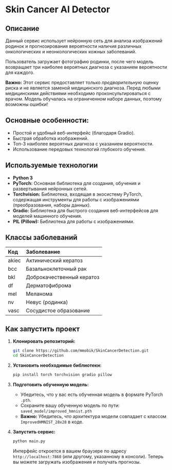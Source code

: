 # Skin Cancer AI Detector

## Описание

Данный сервис использует нейронную сеть для анализа изображений родинок и прогнозирования вероятности наличия различных онкологических и неонкологических кожных заболеваний.

Пользователь загружает фотографию родинки, после чего модель возвращает три наиболее вероятных диагноза с указанием вероятности для каждого.

**Важно:** Этот сервис предоставляет только *предварительную* оценку риска и не является заменой медицинского диагноза. Перед любыми медицинскими действиями необходимо проконсультироваться с врачом. Модель обучалась на ограниченном наборе данных, поэтому возможны ошибки!

## Основные особенности:

*   Простой и удобный веб-интерфейс (благодаря Gradio).
*   Быстрая обработка изображений.
*   Топ-3 наиболее вероятных диагноза с указанием вероятности.
*   Использование передовых технологий глубокого обучения.

## Используемые технологии

*   **Python 3**
*   **PyTorch:** Основная библиотека для создания, обучения и развертывания нейронных сетей.
*   **Torchvision:** Библиотека, входящая в экосистему PyTorch, содержащая инструменты для работы с изображениями (преобразования, наборы данных).
*   **Gradio:** Библиотека для быстрого создания веб-интерфейсов для моделей машинного обучения.
*   **PIL (Pillow):** Библиотека для работы с изображениями.

## Классы заболеваний

| Код   | Заболевание                 |
| :---- | :-------------------------- |
| akiec | Актинический кератоз        |
| bcc   | Базальноклеточный рак       |
| bkl   | Доброкачественный кератоз   |
| df    | Дерматофиброма              |
| mel   | Меланома                    |
| nv    | Невус (родинка)             |
| vasc  | Сосудистое образование      |

## Как запустить проект

1.  **Клонировать репозиторий:**

    ```bash
    git clone https://github.com/mmobik/SkinCancerDetection.git
    cd SkinCancerDetection
    ```

2.  **Установить необходимые библиотеки:**

    ```bash
    pip install torch torchvision gradio pillow
    ```

3.  **Подготовить обученную модель:**

    *   Убедитесь, что у вас есть обученная модель в формате PyTorch `.pth`.
    *   Сохраните вашу обученную модель по пути: `saved_model/improved_hmnist.pth`
    *   **Важно:** Убедитесь, что архитектура модели совпадает с классом `ImprovedHMNIST_28x28` в коде.

4.  **Запустить сервис:**

    ```bash
    python main.py
    ```

    Интерфейс откроется в вашем браузере по адресу `http://localhost:7860` (или другому, указанному в консоли). Теперь вы можете загружать изображения и получать прогнозы.
